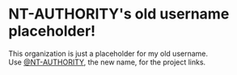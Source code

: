 # NT-AUTHORITY's old username placeholder!
This organization is just a placeholder for my old username.  
Use [@NT-AUTHORITY](https://github.com/NT-AUTHORITY), the new name, for the project links.
